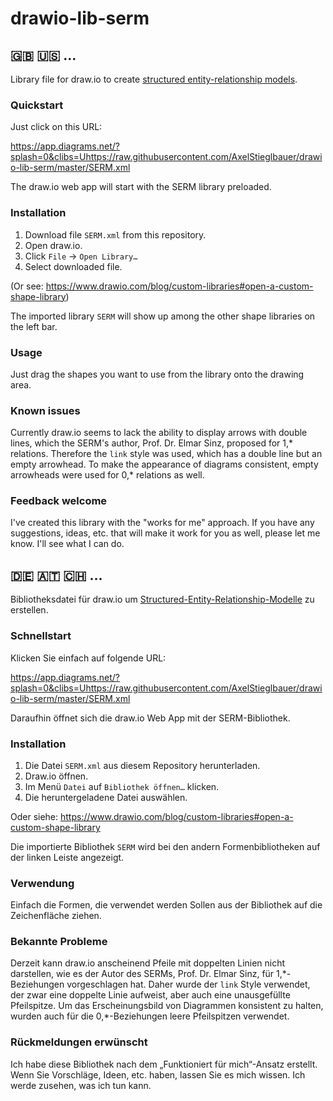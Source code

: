 # drawio-lib-serm

## 🇬🇧 🇺🇸 …

Library file for draw.io to create [structured entity-relationship models](https://en.wikipedia.org/wiki/Structured_entity_relationship_model).

### Quickstart

Just click on this URL:

<https://app.diagrams.net/?splash=0&clibs=Uhttps://raw.githubusercontent.com/AxelStieglbauer/drawio-lib-serm/master/SERM.xml>

The draw.io web app will start with the SERM library preloaded.

### Installation

1. Download file `SERM.xml` from this repository.
2. Open draw.io.
3. Click `File` -> `Open Library…`
4. Select downloaded file.

(Or see: <https://www.drawio.com/blog/custom-libraries#open-a-custom-shape-library>)

The imported library `SERM` will show up among the other shape libraries on the left bar.

### Usage

Just drag the shapes you want to use from the library onto the drawing area.

### Known issues

Currently draw.io seems to lack the ability to display arrows with double lines, which the SERM's author, Prof. Dr. Elmar Sinz, proposed for 1,\* relations. Therefore the `link` style was used, which has a double line but an empty arrowhead. To make the appearance of diagrams consistent, empty arrowheads were used for 0,\* relations as well.

### Feedback welcome

I've created this library with the "works for me" approach. If you have any suggestions, ideas, etc. that will make it work for you as well, please let me know. I'll see what I can do.

## 🇩🇪 🇦🇹 🇨🇭 …

Bibliotheksdatei für draw.io um [Structured-Entity-Relationship-Modelle](https://de.wikipedia.org/wiki/Structured-Entity-Relationship-Modell) zu erstellen.

### Schnellstart

Klicken Sie einfach auf folgende URL:

<https://app.diagrams.net/?splash=0&clibs=Uhttps://raw.githubusercontent.com/AxelStieglbauer/drawio-lib-serm/master/SERM.xml>

Daraufhin öffnet sich die draw.io Web App mit der SERM-Bibliothek.

### Installation

1. Die Datei `SERM.xml` aus diesem Repository herunterladen.
2. Draw.io öffnen.
3. Im Menü `Datei` auf `Bibliothek öffnen…` klicken.
4. Die heruntergeladene Datei auswählen.

Oder siehe: <https://www.drawio.com/blog/custom-libraries#open-a-custom-shape-library>

Die importierte Bibliothek `SERM` wird bei den andern Formenbibliotheken auf der linken Leiste angezeigt.

### Verwendung

Einfach die Formen, die verwendet werden Sollen aus der Bibliothek auf die Zeichenfläche ziehen.

### Bekannte Probleme

Derzeit kann draw.io anscheinend Pfeile mit doppelten Linien nicht darstellen, wie es der Autor des SERMs, Prof. Dr. Elmar Sinz, für 1,\*-Beziehungen vorgeschlagen hat. Daher wurde der `link` Style verwendet, der zwar eine doppelte Linie aufweist, aber auch eine unausgefüllte Pfeilspitze. Um das Erscheinungsbild von Diagrammen konsistent zu halten, wurden auch für die 0,\*-Beziehungen leere Pfeilspitzen verwendet.

### Rückmeldungen erwünscht

Ich habe diese Bibliothek nach dem „Funktioniert für mich“-Ansatz erstellt. Wenn Sie Vorschläge, Ideen, etc. haben, lassen Sie es mich wissen. Ich werde zusehen, was ich tun kann.
